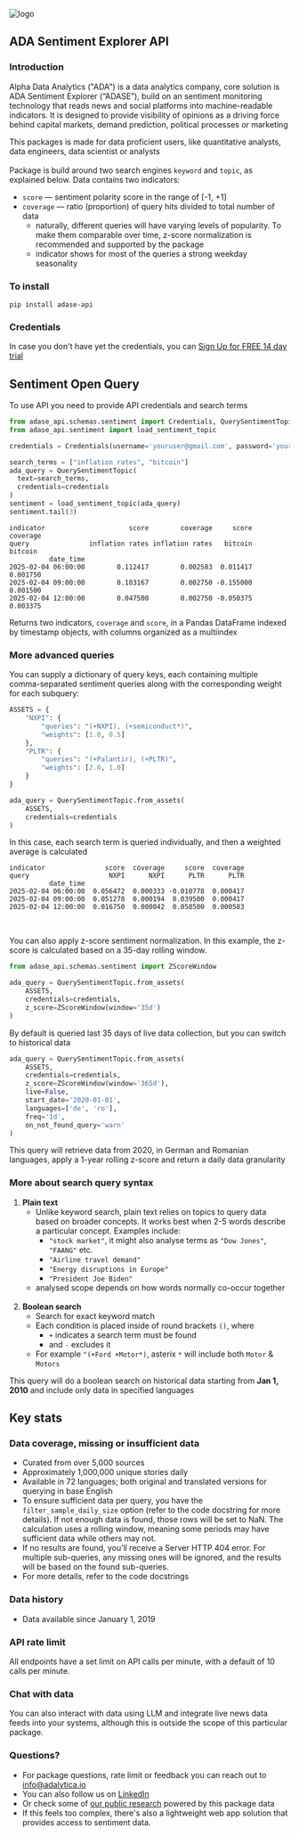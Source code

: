 ![logo](ADA_logo.png)
## ADA Sentiment Explorer API
### Introduction
Alpha Data Analytics ("ADA") is a data analytics company, core solution is ADA Sentiment Explorer (“ADASE”), build on an sentiment monitoring technology that reads news and social platforms into machine-readable indicators. It is designed to provide visibility of opinions as a driving force behind capital markets, demand prediction, political processes or marketing

This packages is made for data proficient users, like quantitative analysts, data engineers, data scientist or analysts<br><br>
Package is build around two search engines `keyword` and `topic`, as explained below. 
Data contains two indicators: 
- `score` — sentiment polarity score in the range of [-1, +1]
- `coverage` — ratio (proportion) of query hits divided to total number of data
  - naturally, different queries will have varying levels of popularity. To make them comparable over time, z-score normalization is recommended and supported by the package
  - indicator shows for most of the queries a strong weekday seasonality
  
### To install
```commandline
pip install adase-api
```
### Credentials
In case you don't have yet the credentials, you can [Sign Up for FREE 14 day trial](https://adalytica.io/signup)
## Sentiment Open Query
To use API you need to provide API credentials and search terms
```python
from adase_api.schemas.sentiment import Credentials, QuerySentimentTopic
from adase_api.sentiment import load_sentiment_topic

credentials = Credentials(username='youruser@gmail.com', password='yourpass')

search_terms = ["inflation rates", "bitcoin"]
ada_query = QuerySentimentTopic(
  text=search_terms,
  credentials=credentials
)
sentiment = load_sentiment_topic(ada_query)
sentiment.tail(3)
```
```text
indicator                     score        coverage     score  coverage
query               inflation rates inflation rates   bitcoin   bitcoin
          date_time                                                              
2025-02-04 06:00:00        0.112417        0.002583  0.011417  0.001750
2025-02-04 09:00:00        0.103167        0.002750 -0.155000  0.001500
2025-02-04 12:00:00        0.047500        0.002750 -0.050375  0.003375
```
Returns two indicators, `coverage` and `score`, in a Pandas DataFrame indexed by timestamp objects, with columns organized as a multiindex
### More advanced queries
You can supply a dictionary of query keys, each containing multiple comma-separated sentiment queries along with the corresponding weight for each subquery: 
```python
ASSETS = {
    "NXPI": {
        "queries": "(+NXPI), (+semiconduct*)",
        "weights": [1.0, 0.5]
    },
    "PLTR": {
        "queries": "(+Palantir), (+PLTR)",
        "weights": [2.0, 1.0]
    }
}

ada_query = QuerySentimentTopic.from_assets(
    ASSETS,
    credentials=credentials
)
```
In this case, each search term is queried individually, and then a weighted average is calculated
```text
indicator               score  coverage     score  coverage
query                    NXPI      NXPI      PLTR      PLTR
          date_time                                                  
2025-02-04 06:00:00  0.056472  0.000333 -0.010778  0.000417
2025-02-04 09:00:00  0.051278  0.000194  0.039500  0.000417
2025-02-04 12:00:00  0.016750  0.000042  0.058500  0.000583
```
<br>

You can also apply z-score sentiment normalization. In this example, the z-score is calculated based on a 35-day rolling window.
```python
from adase_api.schemas.sentiment import ZScoreWindow

ada_query = QuerySentimentTopic.from_assets(
    ASSETS,
    credentials=credentials,
    z_score=ZScoreWindow(window='35d')
)
```
By default is queried last 35 days of live data collection, but you can switch to historical data
```python
ada_query = QuerySentimentTopic.from_assets(
    ASSETS,
    credentials=credentials,
    z_score=ZScoreWindow(window='365d'),
    live=False,
    start_date='2020-01-01',
    languages=['de', 'ro'],
    freq='1d',
    on_not_found_query='warn'
)
```
This query will retrieve data from 2020, in German and Romanian languages, apply a 1-year rolling z-score and return a daily data granularity
### More about search query syntax
1. **Plain text**
   - Unlike keyword search, plain text relies on topics to query data based on broader concepts. It works best when 2-5 words describe a particular concept. Examples include:
     - `"stock market"`, it might also analyse terms as `"Dow Jones"`, `"FAANG"` etc.
     - `"Airline travel demand"`
     - `"Energy disruptions in Europe"`
     - `"President Joe Biden"`
   - analysed scope depends on how words normally co-occur together
   <br><br>
2. **Boolean search**
   - Search for exact keyword match 
   - Each condition is placed inside of round brackets `()`, where
     - `+` indicates a search term must be found
     - and `-` excludes it
   - For example `"(+Ford +Motor*)`, asterix `*` will include both `Motor` & `Motors`

This query will do a boolean search on historical data starting from **Jan 1, 2010** and include only data in specified languages

## Key stats
### Data coverage, missing or insufficient data
- Curated from over 5,000 sources
- Approximately 1,000,000 unique stories daily
- Available in 72 languages; both original and translated versions for querying in base English
- To ensure sufficient data per query, you have the `filter_sample_daily_size` option (refer to the code docstring for more details). If not enough data is found, those rows will be set to NaN. The calculation uses a rolling window, meaning some periods may have sufficient data while others may not.
- If no results are found, you’ll receive a Server HTTP 404 error. For multiple sub-queries, any missing ones will be ignored, and the results will be based on the found sub-queries.
- For more details, refer to the code docstrings

### Data history
- Data available since January 1, 2019
### API rate limit
All endpoints have a set limit on API calls per minute, with a default of 10 calls per minute.

### Chat with data
You can also interact with data using LLM and integrate live news data feeds into your systems, although this is outside the scope of this particular package. 

### Questions?
- For package questions, rate limit or feedback you can reach out to [info@adalytica.io](mailto:info@adalytica.io)
- You can also follow us on [LinkedIn](https://www.linkedin.com/company/alpha-data-analytics/)
- Or check some of [our public research](https://adalytica.io/news) powered by this package data  
- If this feels too complex, there's also a lightweight web app solution that provides access to sentiment data.